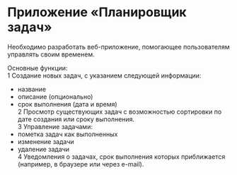 # Приложение «Планировщик задач»	

Необходимо разработать веб-приложение, помогающее пользователям управлять своим временем.  

Основные функции:  
1 Создание новых задач, с указанием следующей информации:  
  - название   
  - описание (опционально)  
  - срок выполнения (дата и время)  
2 Просмотр существующих задач с возможностью сортировки по дате создания или сроку выполнения.  
3 Управление задачами:  
  - пометка задач как выполненных  
  - изменение задачи  
  - удаление задачи  
4 Уведомления о задачах, срок выполнения которых приближается (например, в браузере или через e-mail).  
